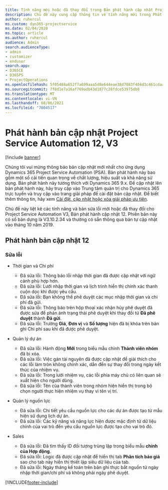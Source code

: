 ```yaml
---
title: Tính năng mới hoặc đã thay đổi trong Bản phát hành cập nhật Project Service Automation 12, V3
description: Chủ đề này cung cấp thông tin về tính năng mới trong Phát hành bản cập nhật Project Service Automation 12, V3.
author: ruhercul
ms.custom: dyn365-projectservice
ms.date: 02/04/2020
ms.topic: article
ms.author: ruhercul
audience: Admin
search.audienceType:
- admin
- customizer
- enduser
search.app:
- D365CE
- D365PS
- ProjectOperations
ms.openlocfilehash: 5f05488a652f7a699aaa5d8e644eae38d7083f404d3c461cdaabd1915b1a710a
ms.sourcegitcommit: 7f8d1e7a16af769adb43d1877c28fdce53975db8
ms.translationtype: MT
ms.contentlocale: vi-VN
ms.lasthandoff: 08/06/2021
ms.locfileid: "7004517"
---
```

# <a name="project-service-automation-update-release-12-v3"></a>Phát hành bản cập nhật Project Service Automation 12, V3

[!include [banner](../includes/psa-now-project-operations.md)]

Chúng tôi vui mừng thông báo bản cập nhật mới nhất cho ứng dụng Dynamics 365 Project Service Automation (PSA). Bản phát hành này bao gồm một số cải tiến quan trọng về chất lượng, hiệu suất và khả năng sử dụng. Bản phát hành này tương thích với Dynamics 365 9.x. Để cập nhật lên bản phát hành này, hãy truy cập vào Trung tâm quản trị cho Dynamics 365 trực tuyến và truy cập vào trang giải pháp để cài đặt bản cập nhật. Để biết thêm thông tin, hãy xem [Cài đặt, cập nhật hoặc xóa giải pháp ưu tiên](/power-platform/admin/install-remove-preferred-solution).

Chủ đề này liệt kê các tính năng và bản sửa lỗi mới hoặc đã thay đổi cho Project Service Automation V3, Bản phát hành cập nhật 12. Phiên bản này có số bản dựng là V3.10.2.34 và thường có sẵn thông qua bản tự cập nhật vào tháng 10 năm 2019.

## <a name="update-release-12"></a>Phát hành bản cập nhật 12

### <a name="bug-fixes"></a>Sửa lỗi

- Thời gian và Chi phí

    - Đã sửa lỗi: Thông báo lỗi nhập thời gian đã được cập nhật với ngữ cảnh phù hợp hơn.
    - Đã sửa lỗi: Lưới nhập thời gian và lịch trình hiển thị chính xác thanh cuộn dọc khi được yêu cầu.
    - Đã sửa lỗi: Bạn không thể phê duyệt các mục nhập thời gian và chi phí đã gửi.
    - Đã sửa lỗi: Thông báo trên hộp thoại xác nhận hủy phê duyệt đã được sửa để phản ánh trạng thái phê duyệt khi thay đổi từ **Đã phê duyệt** thành **Đã gửi**.
    - Đã sửa lỗi: Trường **Giá**, **Đơn vị** và **Số lượng** hiện đã bị khóa trên bản ghi Chi phí sau khi đã được phê duyệt.

- Quản lý dự án

    - Đã sửa lỗi: Hành động **Mới** trong biểu mẫu chính **Thành viên nhóm** đã bị xóa.
    - Đã sửa lỗi: Việc gán tài nguyên đã được cập nhật để giải thích cho các lỗi làm tròn không chính xác, dẫn đến sự thay đổi trong ngày kết thúc của nhiệm vụ.
    - Đã sửa lỗi: Trong lưới nhiệm vụ, các lỗi phía máy chủ có liên quan sẽ xuất hiện cho người dùng.
    - Đã sửa lỗi: Tên của thành viên trong nhóm hiện hiển thị trong bộ chọn người thực hiện nhiệm vụ thay vì tên vị trí.

- Quản lý nguồn lực

    - Đã sửa lỗi: Chi tiết yêu cầu nguồn lực cho các dự án được tạo từ mẫu hiện sử dụng lịch dự án.
    - Đã sửa lỗi: Các kỹ năng và năng lực hiện được mặc định từ dữ liệu chính của vai trò đến yêu cầu nguồn lực được tạo cho vai trò đó.

- Sales

    - Đã sửa lỗi: Đã tìm thấy ID đối tượng trùng lặp trong biểu mẫu **chính của Hợp động**.
    - Đã sửa lỗi: Logic đã được cập nhật để hiển thị tab **Phân tích báo giá** sao cho tab này hiển thị thiết lập siêu dữ liệu của tab.
    - Đã sửa lỗi: Ngày tháng kế toán trên bản ghi thực bắt nguồn từ ngày nhập thời gian/chi phí và không phải ngày phê duyệt.


[!INCLUDE[footer-include](../includes/footer-banner.md)]